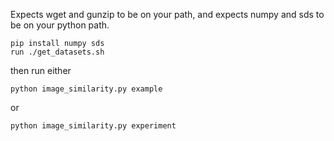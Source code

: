 Expects wget and gunzip to be on your path, and expects numpy and sds to be on your python path.

```
pip install numpy sds
run ./get_datasets.sh
```

then run either

```
python image_similarity.py example
```

or

```
python image_similarity.py experiment
```
